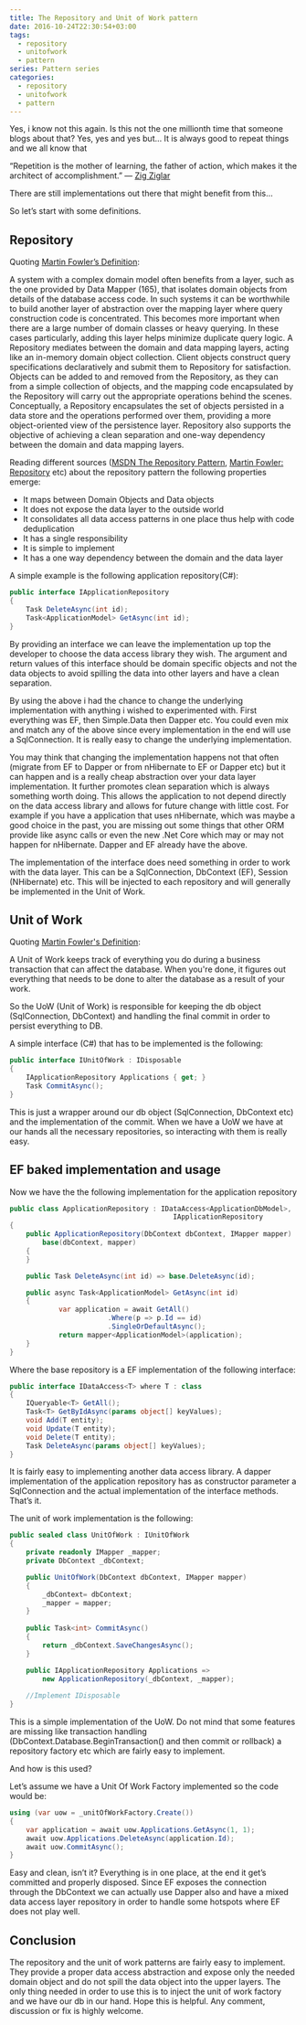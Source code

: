 ```yaml
---
title: The Repository and Unit of Work pattern
date: 2016-10-24T22:30:54+03:00
tags:
  - repository
  - unitofwork
  - pattern
series: Pattern series
categories:
  - repository
  - unitofwork
  - pattern
---
```


Yes, i know not this again. Is this not the one millionth time that someone blogs about that?
Yes, yes and yes but…
It is always good to repeat things and we all know that

“Repetition is the mother of learning, the father of action, which makes it the architect of accomplishment.” ― [Zig Ziglar](https://en.wikipedia.org/wiki/Zig_Ziglar)

There are still implementations out there that might benefit from this…

So let’s start with some definitions.

## Repository

Quoting [Martin Fowler’s Definition](http://martinfowler.com/eaaCatalog/repository.html):

A system with a complex domain model often benefits from a layer, such as the one provided by Data Mapper (165),
that isolates domain objects from details of the database access code. In such systems it can be worthwhile to build another layer of abstraction
over the mapping layer where query construction code is concentrated. This becomes more important when there are a large number of domain classes or heavy querying.
In these cases particularly, adding this layer helps minimize duplicate query logic. A Repository mediates between the domain and data mapping layers,
acting like an in-memory domain object collection. Client objects construct query specifications declaratively and submit them to Repository for satisfaction.
Objects can be added to and removed from the Repository, as they can from a simple collection of objects, and the mapping code encapsulated by the Repository
will carry out the appropriate operations behind the scenes. Conceptually, a Repository encapsulates the set of objects persisted in a data store and the operations
performed over them, providing a more object-oriented view of the persistence layer. Repository also supports the objective of achieving a clean separation and
one-way dependency between the domain and data mapping layers.

Reading different sources ([MSDN The Repository Pattern](https://msdn.microsoft.com/en-us/library/ff649690.aspx),
[Martin Fowler: Repository](http://martinfowler.com/eaaCatalog/repository.html) etc) about the repository pattern the following properties emerge:

* It maps between Domain Objects and Data objects
* It does not expose the data layer to the outside world
* It consolidates all data access patterns in one place thus help with code deduplication
* It has a single responsibility
* It is simple to implement
* It has a one way dependency between the domain and the data layer

A simple example is the following application repository(C#):

```csharp
public interface IApplicationRepository
{
    Task DeleteAsync(int id);
    Task<ApplicationModel> GetAsync(int id);
}
```

By providing an interface we can leave the implementation up top the developer to choose the data access library they wish.
The argument and return values of this interface should be domain specific objects and not the data objects to avoid spilling the data
into other layers and have a clean separation.

By using the above i had the chance to change the underlying implementation with anything i wished to experimented with.
First everything was EF, then Simple.Data then Dapper etc. You could even mix and match any of the above since every implementation
in the end will use a SqlConnection. It is really easy to change the underlying implementation.

You may think that changing the implementation happens not that often (migrate from EF to Dapper or from nHibernate to EF or Dapper etc)
but it can happen and is a really cheap abstraction over your data layer implementation. It further promotes clean separation which is always something worth doing.
This allows the application to not depend directly on the data access library and allows for future change with little cost.
For example if you have a application that uses nHibernate, which was maybe a good choice in the past, you are missing out some things
that other ORM provide like async calls or even the new .Net Core which may or may not happen for nHibernate. Dapper and EF already have the above.

The implementation of the interface does need something in order to work with the data layer. This can be a SqlConnection, DbContext (EF), Session (NHibernate) etc.
This will be injected to each repository and will generally be implemented in the Unit of Work.

## Unit of Work

Quoting [Martin Fowler's Definition](http://martinfowler.com/eaaCatalog/unitOfWork.html):

A Unit of Work keeps track of everything you do during a business transaction that can affect the database.
When you're done, it figures out everything that needs to be done to alter the database as a result of your work.

So the UoW (Unit of Work) is responsible for keeping the db object (SqlConnection, DbContext) and handling the final commit in order to persist everything to DB.

A simple interface (C#) that has to be implemented is the following:

```csharp
public interface IUnitOfWork : IDisposable
{
    IApplicationRepository Applications { get; }
    Task CommitAsync();
}
```

This is just a wrapper around our db object (SqlConnection, DbContext etc) and the implementation of the commit.
When we have a UoW we have at our hands all the necessary repositories, so interacting with them is really easy.

## EF baked implementation and usage

Now we have the the following implementation for the application repository

```csharp
public class ApplicationRepository : IDataAccess<ApplicationDbModel>, 
                                        IApplicationRepository
{
    public ApplicationRepository(DbContext dbContext, IMapper mapper) : 
        base(dbContext, mapper)
    {
    }

    public Task DeleteAsync(int id) => base.DeleteAsync(id);

    public async Task<ApplicationModel> GetAsync(int id)
    {
            var application = await GetAll()
                        .Where(p => p.Id == id)
                        .SingleOrDefaultAsync();
            return mapper<ApplicationModel>(application);
    }
}
```

Where the base repository is a EF implementation of the following interface:

```csharp
public interface IDataAccess<T> where T : class
{
    IQueryable<T> GetAll();
    Task<T> GetByIdAsync(params object[] keyValues);
    void Add(T entity);
    void Update(T entity);
    void Delete(T entity);
    Task DeleteAsync(params object[] keyValues);
}
```

It is fairly easy to implementing another data access library. A dapper implementation of the application repository has
as constructor parameter a SqlConnection and the actual implementation of the interface methods. That’s it.

The unit of work implementation is the following:

```csharp
public sealed class UnitOfWork : IUnitOfWork
{
    private readonly IMapper _mapper;
    private DbContext _dbContext;

    public UnitOfWork(DbContext dbContext, IMapper mapper)
    {
        _dbContext= dbContext;
        _mapper = mapper;
    }
        
    public Task<int> CommitAsync()
    {
        return _dbContext.SaveChangesAsync();
    }

    public IApplicationRepository Applications => 
        new ApplicationRepository(_dbContext, _mapper);
        
    //Implement IDisposable
}
```

This is a simple implementation of the UoW. Do not mind that some features are missing like transaction handling
(DbContext.Database.BeginTransaction() and then commit or rollback) a repository factory etc which are fairly easy to implement.

And how is this used?

Let’s assume we have a Unit Of Work Factory implemented so the code would be:

```csharp
using (var uow = _unitOfWorkFactory.Create())
{
    var application = await uow.Applications.GetAsync(1, 1);
    await uow.Applications.DeleteAsync(application.Id);
    await uow.CommitAsync();
}
```

Easy and clean, isn’t it? Everything is in one place, at the end it get’s committed and properly disposed.
Since EF exposes the connection through the DbContext we can actually use Dapper also and have a mixed data access layer repository
in order to handle some hotspots where EF does not play well.

## Conclusion

The repository and the unit of work patterns are fairly easy to implement. They provide a proper data access abstraction and expose only the needed domain object
and do not spill the data object into the upper layers. The only thing needed in order to use this is to inject the unit of work factory and we have our db in our hand.
Hope this is helpful. Any comment, discussion or fix is highly welcome.

